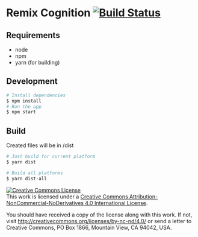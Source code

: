 # Remix Cognition [![Build Status](https://travis-ci.com/davidcorbin/remix-cognition.svg?token=D4wYmfeVCqCLMbMBHyDc&branch=master)](https://travis-ci.com/davidcorbin/remix-cognition)

## Requirements
- node
- npm
- yarn (for building)

## Development

```bash
# Install dependencies
$ npm install
# Run the app
$ npm start
```
## Build
Created files will be in /dist

```bash
# Just build for current platform
$ yarn dist

# Build all platforms
$ yarn dist-all
```
<a rel="license" href="http://creativecommons.org/licenses/by-nc-nd/4.0/"><img alt="Creative Commons License" style="border-width:0" src="https://i.creativecommons.org/l/by-nc-nd/4.0/88x31.png" /></a><br />This work is licensed under a <a rel="license" href="http://creativecommons.org/licenses/by-nc-nd/4.0/">Creative Commons Attribution-NonCommercial-NoDerivatives 4.0 International License</a>.

You should have received a copy of the license along with this
work. If not, visit http://creativecommons.org/licenses/by-nc-nd/4.0/ or send a letter to Creative Commons, PO Box 1866, Mountain View, CA 94042, USA.
